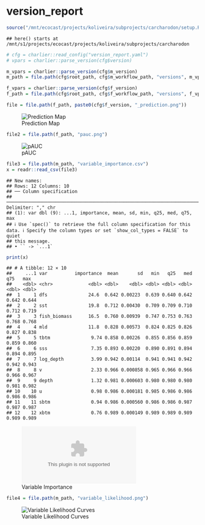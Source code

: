 version_report
================

``` r
source("/mnt/ecocast/projects/koliveira/subprojects/carcharodon/setup.R")
```

    ## here() starts at /mnt/s1/projects/ecocast/projects/koliveira/subprojects/carcharodon

``` r
# cfg = charlier::read_config("version_report.yaml")
# vpars = charlier::parse_version(cfg$version)

m_vpars = charlier::parse_version(cfg$m_version)
m_path = file.path(cfg$root_path, cfg$m_workflow_path, "versions", m_vpars[["major"]], m_vpars[["minor"]], cfg$m_version)

f_vpars = charlier::parse_version(cfg$f_version)
f_path = file.path(cfg$root_path, cfg$f_workflow_path, "versions", f_vpars[["major"]], f_vpars[["minor"]], cfg$f_version)
```

``` r
file = file.path(f_path, paste0(cfg$f_version, "_prediction.png"))
```

<figure>
<img
src="/mnt/s1/projects/ecocast/projects/koliveira/subprojects/carcharodon/workflows/forecast_workflow/versions/v01/0004/v01.0004.10/v01.0004.10_prediction.png"
alt="Prediction Map" />
<figcaption aria-hidden="true">Prediction Map</figcaption>
</figure>

``` r
file2 = file.path(f_path, "pauc.png")
```

<figure>
<img
src="/mnt/s1/projects/ecocast/projects/koliveira/subprojects/carcharodon/workflows/forecast_workflow/versions/v01/0004/v01.0004.10/pauc.png"
alt="pAUC" />
<figcaption aria-hidden="true">pAUC</figcaption>
</figure>

``` r
file3 = file.path(m_path, "variable_importance.csv")
x = readr::read_csv(file3)
```

    ## New names:
    ## Rows: 12 Columns: 10
    ## ── Column specification
    ## ──────────────────────────────────────────────────────────────────────────────────────────────────────────────────────── Delimiter: "," chr
    ## (1): var dbl (9): ...1, importance, mean, sd, min, q25, med, q75, max
    ## ℹ Use `spec()` to retrieve the full column specification for this data. ℹ Specify the column types or set `show_col_types = FALSE` to quiet
    ## this message.
    ## • `` -> `...1`

``` r
print(x)
```

    ## # A tibble: 12 × 10
    ##     ...1 var          importance  mean       sd   min   q25   med   q75   max
    ##    <dbl> <chr>             <dbl> <dbl>    <dbl> <dbl> <dbl> <dbl> <dbl> <dbl>
    ##  1     1 dfs               24.6  0.642 0.00223  0.639 0.640 0.642 0.642 0.644
    ##  2     2 sst               19.8  0.712 0.00430  0.709 0.709 0.710 0.712 0.719
    ##  3     3 fish_biomass      16.5  0.760 0.00939  0.747 0.753 0.763 0.768 0.768
    ##  4     4 mld               11.8  0.828 0.00573  0.824 0.825 0.826 0.827 0.838
    ##  5     5 tbtm               9.74 0.858 0.00226  0.855 0.856 0.859 0.859 0.860
    ##  6     6 sss                7.35 0.893 0.00220  0.890 0.891 0.894 0.894 0.895
    ##  7     7 log_depth          3.99 0.942 0.00114  0.941 0.941 0.942 0.942 0.943
    ##  8     8 v                  2.33 0.966 0.000858 0.965 0.966 0.966 0.966 0.967
    ##  9     9 depth              1.32 0.981 0.000603 0.980 0.980 0.980 0.981 0.982
    ## 10    10 u                  0.98 0.986 0.000181 0.985 0.986 0.986 0.986 0.986
    ## 11    11 sbtm               0.94 0.986 0.000560 0.986 0.986 0.987 0.987 0.987
    ## 12    12 xbtm               0.76 0.989 0.000149 0.989 0.989 0.989 0.989 0.989

<figure>
<embed
src="/mnt/s1/projects/ecocast/projects/koliveira/subprojects/carcharodon/workflows/modeling_workflow/versions/v01/000/v01.000.10/variable_importance.csv" />
<figcaption aria-hidden="true">Variable Importance</figcaption>
</figure>

``` r
file4 = file.path(m_path, "variable_likelihood.png")
```

<figure>
<img
src="/mnt/s1/projects/ecocast/projects/koliveira/subprojects/carcharodon/workflows/modeling_workflow/versions/v01/000/v01.000.10/variable_likelihood.png"
alt="Variable Likelihood Curves" />
<figcaption aria-hidden="true">Variable Likelihood Curves</figcaption>
</figure>
